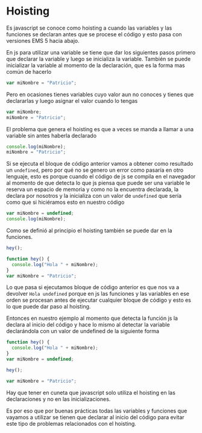 # Hoisting

Es javascript se conoce como hoisting a cuando las variables y las funciones se declaran antes que se procese el código y esto pasa con versiones EMS 5 hacia abajo.

En js para utilizar una variable se tiene que dar los siguientes pasos primero que declarar la variable y luego se inicializa la variable. También se puede inicializar la variable al momento de la declaración, que es la forma mas común de hacerlo

```javascript
var miNombre = "Patricio"; 
```

Pero en ocasiones tienes variables cuyo valor aun no conoces y tienes que declararlas y luego asignar el valor cuando lo tengas

```javascript
var miNombre;
miNombre = "Patricio"; 
```

El problema que genera el hoisting es que a veces se manda a llamar a una variable sin antes haberla declarado

```javascript
console.log(miNombre);
miNombre = "Patricio"; 
```
Si se ejecuta el bloque de código anterior vamos a obtener como resultado un `undefined`, pero por qué no se genero un error como pasaría en otro lenguaje, esto es porque cuando el código de js se compila en el navegador al momento de que detecta lo que js piensa que puede ser una variable le reserva un espacio de memoria y como no la encuentra declarada, la declara por nosotros y la inicializa con un valor de `undefined` que sería como que si hiciéramos esto en nuestro código

```javascript
var miNombre = undefined; 
console.log(miNombre);
```
Como se definió al principio el hoisting también se puede dar en la funciones.

```javascript
hey();

function hey() {
  console.log("Hola " + miNombre);
}
var miNombre = "Patricio"; 
```
Lo que pasa si ejecutamos bloque de código anterior es que nos va a devolver `Hola undefined` porque en js las funciones y las variables en ese orden se procesan antes de ejecutar cualquier bloque de código y esto es lo que puede dar paso al hoisting.

Entonces en nuestro ejemplo al momento que detecta la función js la declara al inicio del código y hace lo mismo al detectar la variable declarándola con un valor de undefined de la siguiente forma

```javascript
function hey() {
  console.log("Hola " + miNombre);
}
var miNombre = undefined; 

hey();

var miNombre = "Patricio"; 
```

Hay que tener en cuneta que javascript solo utiliza el hoisting en las declaraciones y no en las inicializaciones.

Es por eso que por buenas prácticas todas las variables y funciones que vayamos a utilizar se tienen que declarar al inicio del código para evitar este tipo de problemas relacionados con el hoisting.